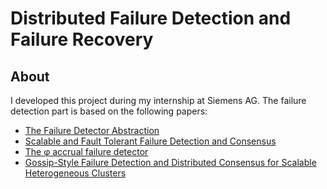 # Distributed Failure Detection and Failure Recovery

## About

I developed this project during my internship at Siemens AG. The failure detection part is based on the following papers:

  * [The Failure Detector Abstraction](https://www.researchgate.net/publication/41939126_The_Failure_Detector_Abstraction)
  * [Scalable and Fault Tolerant Failure Detection and Consensus](https://www.researchgate.net/publication/299864842_Scalable_and_Fault_Tolerant_Failure_Detection_and_Consensus)
  * [The φ accrual failure detector](https://www.researchgate.net/publication/29682135_The_ph_accrual_failure_detector)
  * [Gossip-Style Failure Detection and Distributed Consensus for Scalable Heterogeneous Clusters](https://www.researchgate.net/publication/220405937_Gossip-Style_Failure_Detection_and_Distributed_Consensus_for_Scalable_Heterogeneous_Clusters)
